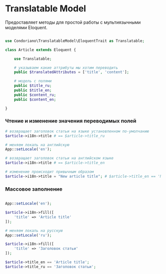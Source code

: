 # Translatable Model

Предоставляет методы для простой работы с мультиязычными моделями Eloquent.


```php

use Condoriano\TranslatableModel\EloquentTrait as Translatable;

class Article extends Eloquent {

	use Translatable;

	# указываем какие аттрибуты мы хотим переводить
	public $translatedAttributes = ['title', 'content'];

	# модель с полями
	public $title_ru;
	public $title_en;
	public $content_ru;
	public $content_en;

}
```

### Чтение и изменение значения переводимых полей

```php
# возвращает заголовок статьи на языке установленном по-умолчанию
$article->i18n->title # == $article->title_ru

# меняем локаль на английскую
App::setLocale('en');

# возвращает заголовок статьи на английском языке
$article->i18n->title # == $article->title_en

# изменение происходит привычным образом
$article->i18n->title = "New article title"; # $article->title_en == 'New article title';
```

### Массовое заполнение

```php

App::setLocale('en');

$article->i18n->fill([
	'title' => 'Article title'
]);

# меняем локаль на русскую
App::setLocale('ru');

$article->i18n->fill([
	'title' => 'Заголовок статьи'
]);

$article->title_en == 'Article title';
$article->title_ru == 'Заголовок статьи';
```